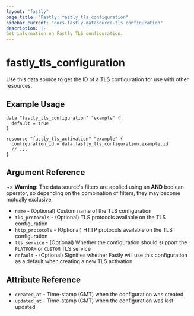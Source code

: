 ```yaml
---
layout: "fastly"
page_title: "Fastly: fastly_tls_configuration"
sidebar_current: "docs-fastly-datasource-tls_configuration"
description: |-
Get information on Fastly TLS configuration.
---
```


# fastly_tls_configuration

Use this data source to get the ID of a TLS configuration for use with other resources.

## Example Usage

```hcl
data "fastly_tls_configuration" "example" {
  default = true
}

resource "fastly_tls_activation" "example" {
  configuration_id = data.fastly_tls_configuration.example.id
  // ...
}
```

## Argument Reference

~> **Warning:** The data source's filters are applied using an **AND** boolean operator, so depending on the combination of filters, they may become mutually exclusive.

* `name` - (Optional) Custom name of the TLS configuration 
* `tls_protocols` - (Optional) TLS protocols available on the TLS configuration
* `http_protocols` - (Optional) HTTP protocols available on the TLS configuration
* `tls_service` - (Optional) Whether the configuration should support the `PLATFORM` or `CUSTOM` TLS service
* `default` - (Optional) Signifies whether Fastly will use this configuration as a default when creating a new TLS activation

## Attribute Reference

* `created_at` - Time-stamp (GMT) when the configuration was created
* `updated_at` - Time-stamp (GMT) when the configuration was last updated
